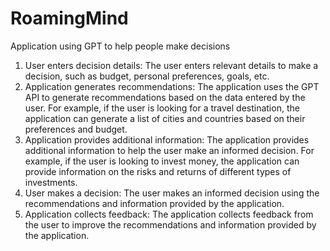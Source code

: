 # RoamingMind

Application using GPT to help people make decisions

1. User enters decision details: The user enters relevant details to make a decision, such as budget, personal preferences, goals, etc.
2. Application generates recommendations: The application uses the GPT API to generate recommendations based on the data entered by the user. For example, if the user is looking for a travel destination, the application can generate a list of cities and countries based on their preferences and budget.
3. Application provides additional information: The application provides additional information to help the user make an informed decision. For example, if the user is looking to invest money, the application can provide information on the risks and returns of different types of investments.
4. User makes a decision: The user makes an informed decision using the recommendations and information provided by the application.
5. Application collects feedback: The application collects feedback from the user to improve the recommendations and information provided by the application.